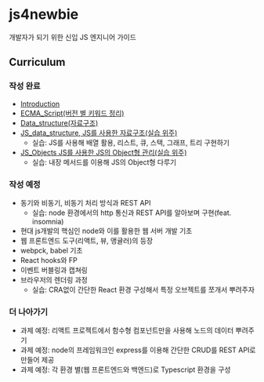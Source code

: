 # js4newbie

개발자가 되기 위한 신입 JS 엔지니어 가이드

## Curriculum

### 작성 완료

- [Introduction](/Introduction/README.md)
- [ECMA_Script(버전 별 키워드 정리)](/ECMA_Script/README.md)
- [Data_structure(자료구조)](/Data_structure/README.md)
- [JS_data_structure, JS를 사용한 자료구조(실습 위주)](JS_data_scructure/README.md)
  - 실습: JS를 사용해 배열 활용, 리스트, 큐, 스택, 그래프, 트리 구현하기
- [JS_Objects JS를 사용한 JS의 Object형 관리(실습 위주)](/JS_Objects/README.md)
  - 실습: 내장 메서드를 이용해 JS의 Object형 다루기

### 작성 예정

- 동기와 비동기, 비동기 처리 방식과 REST API
  - 실습: node 환경에서의 http 통신과 REST API를 알아보며 구현(feat. insomnia)
- 현대 js개발의 핵심인 node와 이를 활용한 웹 서버 개발 기초
- 웹 프론트엔드 도구(리액트, 뷰, 앵귤러)의 등장
- webpck, babel 기초
- React hooks와 FP
- 이벤트 버블링과 캡쳐링
- 브라우저의 렌더링 과정
  - 실습: CRA없이 간단한 React 환경 구성해서 특정 오브젝트를 쪼개서 뿌려주자

### 더 나아가기

- 과제 예정: 리액트 프로젝트에서 함수형 컴포넌트만을 사용해 노드의 데이터 뿌려주기
- 과제 예정: node의 프레임워크인 express를 이용해 간단한 CRUD를 REST API로 만들어 제공
- 과제 예정: 각 환경 별(웹 프론트엔드와 백엔드)로 Typescript 환경을 구성
